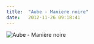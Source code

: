 ```yaml
---
title:  "Aube - Maniere noire"
date:   2012-11-26 09:18:41
---
```



![Aube - Manière noire](/collateral/images/2012-11-26-aube-maniere-noire.jpg)
